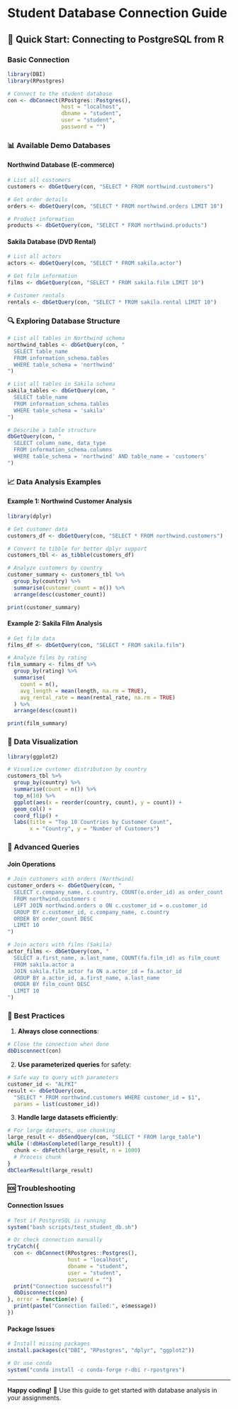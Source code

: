# Student Database Connection Guide

## 🎯 Quick Start: Connecting to PostgreSQL from R

### Basic Connection
```r
library(DBI)
library(RPostgres)

# Connect to the student database
con <- dbConnect(RPostgres::Postgres(), 
                 host = "localhost",
                 dbname = "student",
                 user = "student",
                 password = "")
```

### 📊 Available Demo Databases

#### Northwind Database (E-commerce)
```r
# List all customers
customers <- dbGetQuery(con, "SELECT * FROM northwind.customers")

# Get order details
orders <- dbGetQuery(con, "SELECT * FROM northwind.orders LIMIT 10")

# Product information
products <- dbGetQuery(con, "SELECT * FROM northwind.products")
```

#### Sakila Database (DVD Rental)
```r
# List all actors
actors <- dbGetQuery(con, "SELECT * FROM sakila.actor")

# Get film information
films <- dbGetQuery(con, "SELECT * FROM sakila.film LIMIT 10")

# Customer rentals
rentals <- dbGetQuery(con, "SELECT * FROM sakila.rental LIMIT 10")
```

### 🔍 Exploring Database Structure

```r
# List all tables in Northwind schema
northwind_tables <- dbGetQuery(con, "
  SELECT table_name 
  FROM information_schema.tables 
  WHERE table_schema = 'northwind'
")

# List all tables in Sakila schema
sakila_tables <- dbGetQuery(con, "
  SELECT table_name 
  FROM information_schema.tables 
  WHERE table_schema = 'sakila'
")

# Describe a table structure
dbGetQuery(con, "
  SELECT column_name, data_type 
  FROM information_schema.columns 
  WHERE table_schema = 'northwind' AND table_name = 'customers'
")
```

### 📈 Data Analysis Examples

#### Example 1: Northwind Customer Analysis
```r
library(dplyr)

# Get customer data
customers_df <- dbGetQuery(con, "SELECT * FROM northwind.customers")

# Convert to tibble for better dplyr support
customers_tbl <- as_tibble(customers_df)

# Analyze customers by country
customer_summary <- customers_tbl %>%
  group_by(country) %>%
  summarise(customer_count = n()) %>%
  arrange(desc(customer_count))

print(customer_summary)
```

#### Example 2: Sakila Film Analysis
```r
# Get film data
films_df <- dbGetQuery(con, "SELECT * FROM sakila.film")

# Analyze films by rating
film_summary <- films_df %>%
  group_by(rating) %>%
  summarise(
    count = n(),
    avg_length = mean(length, na.rm = TRUE),
    avg_rental_rate = mean(rental_rate, na.rm = TRUE)
  ) %>%
  arrange(desc(count))

print(film_summary)
```

### 🎨 Data Visualization

```r
library(ggplot2)

# Visualize customer distribution by country
customers_tbl %>%
  group_by(country) %>%
  summarise(count = n()) %>%
  top_n(10) %>%
  ggplot(aes(x = reorder(country, count), y = count)) +
  geom_col() +
  coord_flip() +
  labs(title = "Top 10 Countries by Customer Count",
       x = "Country", y = "Number of Customers")
```

### 🚀 Advanced Queries

#### Join Operations
```r
# Join customers with orders (Northwind)
customer_orders <- dbGetQuery(con, "
  SELECT c.company_name, c.country, COUNT(o.order_id) as order_count
  FROM northwind.customers c
  LEFT JOIN northwind.orders o ON c.customer_id = o.customer_id
  GROUP BY c.customer_id, c.company_name, c.country
  ORDER BY order_count DESC
  LIMIT 10
")

# Join actors with films (Sakila)
actor_films <- dbGetQuery(con, "
  SELECT a.first_name, a.last_name, COUNT(fa.film_id) as film_count
  FROM sakila.actor a
  JOIN sakila.film_actor fa ON a.actor_id = fa.actor_id
  GROUP BY a.actor_id, a.first_name, a.last_name
  ORDER BY film_count DESC
  LIMIT 10
")
```

### 🔧 Best Practices

1. **Always close connections**:
```r
# Close the connection when done
dbDisconnect(con)
```

2. **Use parameterized queries** for safety:
```r
# Safe way to query with parameters
customer_id <- "ALFKI"
result <- dbGetQuery(con, 
  "SELECT * FROM northwind.customers WHERE customer_id = $1",
  params = list(customer_id))
```

3. **Handle large datasets efficiently**:
```r
# For large datasets, use chunking
large_result <- dbSendQuery(con, "SELECT * FROM large_table")
while (!dbHasCompleted(large_result)) {
  chunk <- dbFetch(large_result, n = 1000)
  # Process chunk
}
dbClearResult(large_result)
```

### 🆘 Troubleshooting

#### Connection Issues
```r
# Test if PostgreSQL is running
system("bash scripts/test_student_db.sh")

# Or check connection manually
tryCatch({
  con <- dbConnect(RPostgres::Postgres(), 
                   host = "localhost",
                   dbname = "student",
                   user = "student",
                   password = "")
  print("Connection successful!")
  dbDisconnect(con)
}, error = function(e) {
  print(paste("Connection failed:", e$message))
})
```

#### Package Issues
```r
# Install missing packages
install.packages(c("DBI", "RPostgres", "dplyr", "ggplot2"))

# Or use conda
system("conda install -c conda-forge r-dbi r-rpostgres")
```

---

**Happy coding!** 🎉 Use this guide to get started with database analysis in your assignments.
